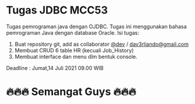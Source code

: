 # Tugas JDBC MCC53

Tugas pemrograman java dengan OJDBC. Tugas ini menggunakan bahasa pemrograman Java dengan database Oracle. Isi tugas:
1. Buat repository git, add as collaborator [@dev](https://github.com/daverliando "git:Dave Erliando") / dav3rliando@gmail.com
2. Membuat CRUD 6 table HR (kecuali Job_History)
3. Membuat interface dan menu dlm bentuk console.

Deadline : Jumat,14 Juli 2021 09.00 WIB

# 🔥🔥🔥 Semangat Guys 🔥🔥🔥